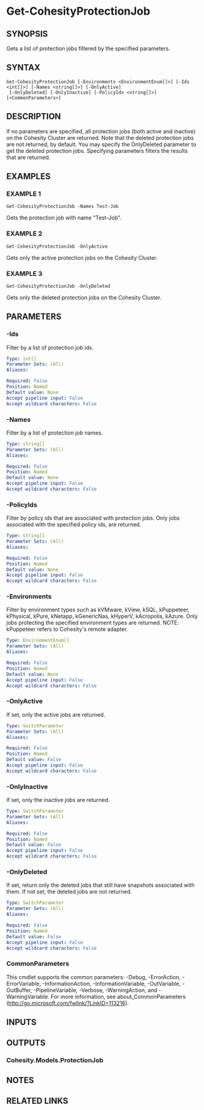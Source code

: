 # Get-CohesityProtectionJob

## SYNOPSIS
Gets a list of protection jobs filtered by the specified parameters.

## SYNTAX

```
Get-CohesityProtectionJob [-Environments <EnvironmentEnum[]>] [-Ids <int[]>] [-Names <string[]>] [-OnlyActive]
 [-OnlyDeleted] [-OnlyInactive] [-PolicyIds <string[]>] [<CommonParameters>]
```

## DESCRIPTION
If no parameters are specified, all protection jobs (both active and inactive) on the Cohesity Cluster are returned.
Note that the deleted protection jobs are not returned, by default.
You may specify the OnlyDeleted parameter to get the deleted protection jobs.
Specifying parameters filters the results that are returned.

## EXAMPLES

### EXAMPLE 1
```
Get-CohesityProtectionJob -Names Test-Job
```

Gets the protection job with name "Test-Job".

### EXAMPLE 2
```
Get-CohesityProtectionJob -OnlyActive
```

Gets only the active protection jobs on the Cohesity Cluster.

### EXAMPLE 3
```
Get-CohesityProtectionJob -OnlyDeleted
```

Gets only the deleted protection jobs on the Cohesity Cluster.

## PARAMETERS

### -Ids
Filter by a list of protection job ids.

```yaml
Type: int[]
Parameter Sets: (All)
Aliases:

Required: False
Position: Named
Default value: None
Accept pipeline input: False
Accept wildcard characters: False
```

### -Names
Filter by a list of protection job names.

```yaml
Type: string[]
Parameter Sets: (All)
Aliases:

Required: False
Position: Named
Default value: None
Accept pipeline input: False
Accept wildcard characters: False
```

### -PolicyIds
Filter by policy ids that are associated with protection jobs.
Only jobs associated with the specified policy ids, are returned.

```yaml
Type: string[]
Parameter Sets: (All)
Aliases:

Required: False
Position: Named
Default value: None
Accept pipeline input: False
Accept wildcard characters: False
```

### -Environments
Filter by environment types such as kVMware, kView, kSQL, kPuppeteer, kPhysical, kPure, kNetapp, kGenericNas, kHyperV, kAcropolis, kAzure.
Only jobs protecting the specified environment types are returned.
NOTE: kPuppeteer refers to Cohesity's remote adapter.

```yaml
Type: EnvironmentEnum[]
Parameter Sets: (All)
Aliases:

Required: False
Position: Named
Default value: None
Accept pipeline input: False
Accept wildcard characters: False
```

### -OnlyActive
If set, only the active jobs are returned.

```yaml
Type: SwitchParameter
Parameter Sets: (All)
Aliases:

Required: False
Position: Named
Default value: False
Accept pipeline input: False
Accept wildcard characters: False
```

### -OnlyInactive
If set, only the inactive jobs are returned.

```yaml
Type: SwitchParameter
Parameter Sets: (All)
Aliases:

Required: False
Position: Named
Default value: False
Accept pipeline input: False
Accept wildcard characters: False
```

### -OnlyDeleted
If set, return only the deleted jobs that still have snapshots associated with them.
If not set, the deleted jobs are not returned.

```yaml
Type: SwitchParameter
Parameter Sets: (All)
Aliases:

Required: False
Position: Named
Default value: False
Accept pipeline input: False
Accept wildcard characters: False
```

### CommonParameters
This cmdlet supports the common parameters: -Debug, -ErrorAction, -ErrorVariable, -InformationAction, -InformationVariable, -OutVariable, -OutBuffer, -PipelineVariable, -Verbose, -WarningAction, and -WarningVariable.
For more information, see about_CommonParameters (http://go.microsoft.com/fwlink/?LinkID=113216).

## INPUTS

## OUTPUTS

### Cohesity.Models.ProtectionJob
## NOTES

## RELATED LINKS
